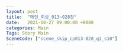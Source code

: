 ```yaml
---
layout: post
title:  "메인_회상_013~028장"
date:   2021-10-27 09:00:00 +0000
categories: Main
Tags: Story Main
SceneCode: ["scene_skip_cp013-028_q1_s10"]
---
```


